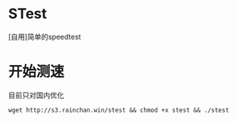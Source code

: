 # STest
[自用]简单的speedtest

# 开始测速

目前只对国内优化
```
wget http://s3.rainchan.win/stest && chmod +x stest && ./stest
```
